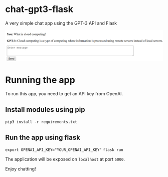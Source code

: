 # chat-gpt3-flask
A very simple chat app using the GPT-3 API and Flask

![plot](./img/Screenshot%20from%202022-12-29%2013-40-55.png)

# Running the app

To run this app, you need to get an API key from OpenAI.

## Install modules using pip

`pip3 install -r requirements.txt`

## Run the app using flask

`export OPENAI_API_KEY="YOUR_OPENAI_API_KEY"`
`flask run`

The application will be exposed on `localhost` at port `5000`.

Enjoy chatting!


